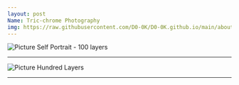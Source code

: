 ```yaml
---
layout: post
Name: Tric-chrome Photography
img: https://raw.githubusercontent.com/D0-0K/D0-0K.github.io/main/about.gif
---
```

![Picture](https://raw.githubusercontent.com/D0-0K/D0-0K.github.io/main/about.gif)
Self Portrait - 100 layers
***
![Picture](https://raw.githubusercontent.com/D0-0K/D0-0K.github.io/main/about.gif)
Hundred Layers
***
